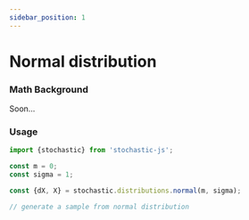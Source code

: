 ```yaml
---
sidebar_position: 1
---
```


# Normal distribution

### Math Background

Soon...

### Usage

```ts
import {stochastic} from 'stochastic-js';

const m = 0;
const sigma = 1;

const {dX, X} = stochastic.distributions.normal(m, sigma);

// generate a sample from normal distribution
```
